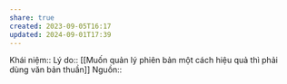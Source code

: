 ```yaml
---
share: true
created: 2023-09-05T16:17
updated: 2024-09-01T17:39
---
```

Khái niệm:: 
Lý do:: [[Muốn quản lý phiên bản một cách hiệu quả thì phải dùng văn bản thuần]]
Nguồn:: 